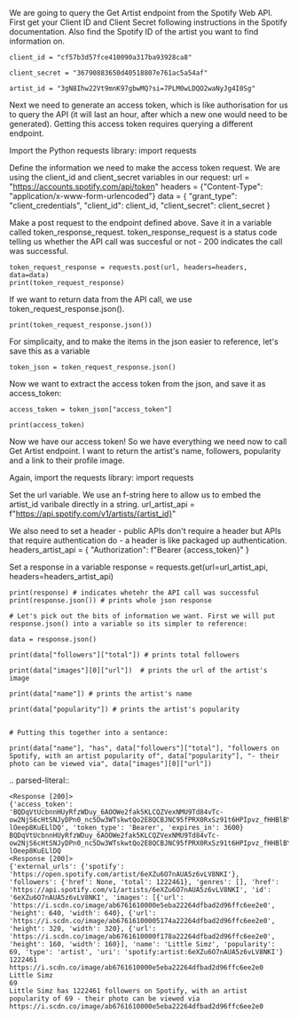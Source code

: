 We are going to query the Get Artist endpoint from the Spotify Web API.
First get your Client ID and Client Secret following instructions in the Spotify documentation. Also find the Spotify ID of the artist you want to find information on.
    
    client_id = "cf57b3d57fce410090a317ba93928ca8"
    
    client_secret = "36790883650d40518807e761ac5a54af"

    artist_id = "3gN8Ihw22Vt9mnK97gbwMQ?si=7PLM0wLDQO2waNyJg4I0Sg"

    
Next we need to generate an access token, which is like authorisation for us to query the API (it will last an hour, after which a new one would need to be generated). Getting this access token requires querying a different endpoint.
    
Import the Python requests library:
    import requests
    
Define the information we need to make the access token request. We are using the client_id and client_secret variables in our request:
    url = "https://accounts.spotify.com/api/token"
    headers = {"Content-Type": "application/x-www-form-urlencoded"}
    data = {
        "grant_type": "client_credentials",
        "client_id": client_id,
        "client_secret": client_secret
    }
   
Make a post request to the endpoint defined above. Save it in a variable called token_response_request. token_response_request is a status code telling us whether the API call was succesful or not - 200 indicates the call was successful.
    
    token_request_response = requests.post(url, headers=headers, data=data)
    print(token_request_response) 
    
If we want to return data from the API call, we use token_request_response.json().
    
    print(token_request_response.json())
    
For simplicaity, and to make the items in the json easier to reference, let's save this as a variable
    
    token_json = token_request_response.json()
    
Now we want to extract the access token from the json, and save it as access_token:
    
    access_token = token_json["access_token"]
    
    print(access_token)
    
Now we have our access token! So we have everything we need now to call Get Artist endpoint.
I want to return the artist's name, followers, popularity and a link to their profile image.
    
Again, import the requests library:
    import requests 
    
Set the url variable. We use an f-string here to allow us to embed the artist_id varibale directly in a string.
    url_artist_api = f"https://api.spotify.com/v1/artists/{artist_id}"
    
We also need to set a header - public APIs don't require a header but APIs that require authentication do - a header is like packaged up authentication.
    headers_artist_api = {
        "Authorization": f"Bearer {access_token}"
    }
    
    
Set a response in a variable
    response = requests.get(url=url_artist_api, headers=headers_artist_api)
    
    print(response) # indicates whetehr the API call was successful
    print(response.json()) # prints whole json response
    
    # Let's pick out the bits of information we want. First we will put response.json() into a variable so its simpler to reference:
    
    data = response.json()
    
    print(data["followers"]["total"]) # prints total followers
    
    print(data["images"][0]["url"])  # prints the url of the artist's image
    
    print(data["name"]) # prints the artist's name
    
    print(data["popularity"]) # prints the artist's popularity
    
    
    # Putting this together into a sentance:
    
    print(data["name"], "has", data["followers"]["total"], "followers on Spotify, with an artist popularity of", data["popularity"], "- their photo can be viewed via", data["images"][0]["url"])
    
    
    
    



.. parsed-literal::

    <Response [200]>
    {'access_token': 'BQDqVtUcbnnHUyRfzWDuy_6AOOWe2fak5KLCQZVexNMU9Td84vTc-ow2NjS6cHtSNJyDPn0_nc5Dw3WTskwtQo2E8QCBJNC95fPRX0RxSz91t6HPIpvz_fHHBlBYa-lOeep8KuELlDQ', 'token_type': 'Bearer', 'expires_in': 3600}
    BQDqVtUcbnnHUyRfzWDuy_6AOOWe2fak5KLCQZVexNMU9Td84vTc-ow2NjS6cHtSNJyDPn0_nc5Dw3WTskwtQo2E8QCBJNC95fPRX0RxSz91t6HPIpvz_fHHBlBYa-lOeep8KuELlDQ
    <Response [200]>
    {'external_urls': {'spotify': 'https://open.spotify.com/artist/6eXZu6O7nAUA5z6vLV8NKI'}, 'followers': {'href': None, 'total': 1222461}, 'genres': [], 'href': 'https://api.spotify.com/v1/artists/6eXZu6O7nAUA5z6vLV8NKI', 'id': '6eXZu6O7nAUA5z6vLV8NKI', 'images': [{'url': 'https://i.scdn.co/image/ab6761610000e5eba22264dfbad2d96ffc6ee2e0', 'height': 640, 'width': 640}, {'url': 'https://i.scdn.co/image/ab67616100005174a22264dfbad2d96ffc6ee2e0', 'height': 320, 'width': 320}, {'url': 'https://i.scdn.co/image/ab6761610000f178a22264dfbad2d96ffc6ee2e0', 'height': 160, 'width': 160}], 'name': 'Little Simz', 'popularity': 69, 'type': 'artist', 'uri': 'spotify:artist:6eXZu6O7nAUA5z6vLV8NKI'}
    1222461
    https://i.scdn.co/image/ab6761610000e5eba22264dfbad2d96ffc6ee2e0
    Little Simz
    69
    Little Simz has 1222461 followers on Spotify, with an artist popularity of 69 - their photo can be viewed via https://i.scdn.co/image/ab6761610000e5eba22264dfbad2d96ffc6ee2e0

